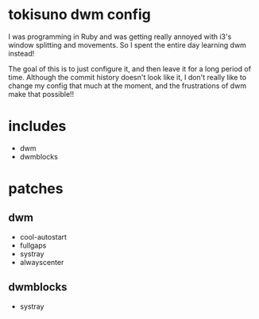 # tokisuno dwm config
I was programming in Ruby and was getting really annoyed with i3's window splitting and movements. So I spent the entire day learning dwm instead!

The goal of this is to just configure it, and then leave it for a long period of time. Although the commit history doesn't look like it, I don't really like to change my config that much at the moment, and the frustrations of dwm make that possible!!

# includes
- dwm
- dwmblocks

# patches
## dwm
- cool-autostart
- fullgaps
- systray
- alwayscenter

## dwmblocks
- systray
